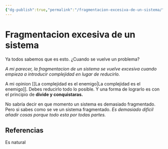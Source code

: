 ```yaml
---
{"dg-publish":true,"permalink":"/fragmentacion-excesiva-de-un-sistema/","tags":["Zettelkasten","Evergreen"]}
---
```


# Fragmentacion excesiva de un sistema
Ya todos sabemos que es esto. ¿Cuando se vuelve un problema?

*A mi parecer, la fragmentacion de un sistema se vuelve excesiva cuando empieza a introducir complejidad en lugar de reducirlo.*

A mi opinion [[La complejidad es el enemigo\|La complejidad es el enemigo]]. Debes reducirlo todo lo posible. Y una forma de lograrlo es con el principio de **divide y conquistaras.**

No sabría decir en que momento un sistema es demasiado fragmentado. Pero si sabes como se ve un sistema fragmentado. *Es demasiado difícil añadir cosas porque todo esta por todas partes.*
## Referencias
Es natural